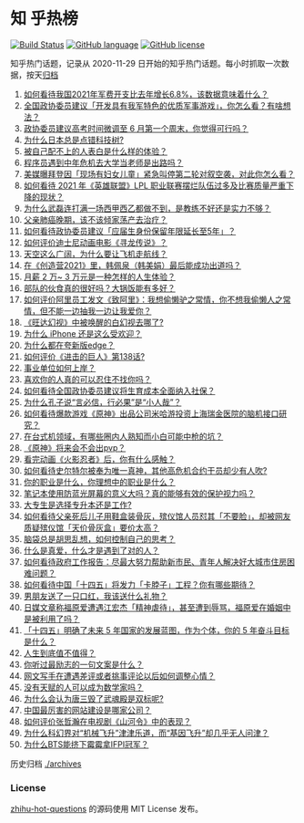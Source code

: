 # 知 乎热榜
[![Build Status](https://github.com/ToWeLong/zhihu-hot-questions/workflows/CI/badge.svg)](https://github.com/ToWeLong/zhihu-hot-questions/actions)
[![GitHub language](https://img.shields.io/badge/language-golang-orange.svg)](https://golang.org/)
[![GitHub license](https://img.shields.io/github/license/ToWeLong/zhihu-hot-questions)](https://github.com/ToWeLong/zhihu-hot-questions/blob/main/LICENSE)

知乎热门话题，记录从 2020-11-29 日开始的知乎热门话题。每小时抓取一次数据，按天[归档](./archives)

<!-- BEGIN -->

1. [如何看待我国2021年军费开支比去年增长6.8%，该数据意味着什么？](https://www.zhihu.com/question/447716140)
1. [全国政协委员建议「开发具有我军特色的优质军事游戏」，你怎么看？有啥想法？](https://www.zhihu.com/question/447713024)
1. [政协委员建议高考时间微调至 6 月第一个周末，你觉得可行吗？](https://www.zhihu.com/question/447599285)
1. [为什么日本总是点错科技树?](https://www.zhihu.com/question/327279221)
1. [被自己配不上的人表白是什么样的体验？](https://www.zhihu.com/question/28398875)
1. [程序员遇到中年危机去大学当老师是出路吗？](https://www.zhihu.com/question/447469652)
1. [美媒曝拜登因「现场有妇女儿童」紧急叫停第二轮对叙空袭，对此你怎么看？](https://www.zhihu.com/question/447793558)
1. [如何看待 2021 年《英雄联盟》LPL 职业联赛摆烂队伍过多及比赛质量严重下降的现状？](https://www.zhihu.com/question/447627103)
1. [为什么武磊连打满一场西甲西乙都做不到，是教练不好还是实力不够？](https://www.zhihu.com/question/445369676)
1. [父亲肺癌晚期，该不该倾家荡产去治疗？](https://www.zhihu.com/question/446433748)
1. [如何看待政协委员建议「应届生身份保留年限延长至5年」？](https://www.zhihu.com/question/447845568)
1. [如何评价迪士尼动画电影《寻龙传说》？](https://www.zhihu.com/question/447497828)
1. [天空这么广阔，为什么要让飞机走航线？](https://www.zhihu.com/question/47230743)
1. [在《创造营2021》里，韩佩泉（韩美娟）最后能成功出道吗？](https://www.zhihu.com/question/446747728)
1. [月薪 2 万~ 3 万元是一种怎样的人生体验？](https://www.zhihu.com/question/50186945)
1. [部队的伙食真的很好吗？大锅饭能有多好？](https://www.zhihu.com/question/441827814)
1. [如何评价阿里员工发文《致阿里》：我想偷懒驴之常情，你不想我偷懒人之常情，但不能一边抽我一边让我爱你？](https://www.zhihu.com/question/447760592)
1. [《旺达幻视》中被唤醒的白幻视去哪了?](https://www.zhihu.com/question/447782903)
1. [为什么 iPhone 还是这么受欢迎？](https://www.zhihu.com/question/430965272)
1. [为什么都在夸新版edge？](https://www.zhihu.com/question/385302999)
1. [如何评价《进击的巨人》第138话?](https://www.zhihu.com/question/447831579)
1. [事业单位如何上岸？](https://www.zhihu.com/question/345511835)
1. [喜欢你的人真的可以忍住不找你吗？](https://www.zhihu.com/question/433052807)
1. [如何看待全国政协委员建议将生育成本全面纳入社保？](https://www.zhihu.com/question/447719402)
1. [为什么孔子说“言必信，行必果”是“小人哉”？](https://www.zhihu.com/question/447456514)
1. [如何看待爆款游戏《原神》出品公司米哈游投资上海瑞金医院的脑机接口研究？](https://www.zhihu.com/question/447650697)
1. [在台式机领域，有哪些圈内人熟知而小白可能中枪的坑？](https://www.zhihu.com/question/447427557)
1. [《原神》将来会不会出pvp？](https://www.zhihu.com/question/432275327)
1. [看完动画《火影忍者》后，你有什么感触？](https://www.zhihu.com/question/446312106)
1. [如何看待史尔特尔被奉为唯一真神，其他高危机合约干员却少有人吹?](https://www.zhihu.com/question/447685092)
1. [你的职业是什么，你理想中的职业是什么？](https://www.zhihu.com/question/22219324)
1. [笔记本使用防蓝光屏幕的意义大吗？真的能够有效的保护视力吗？](https://www.zhihu.com/question/447338440)
1. [大专生是选择专升本还是工作?](https://www.zhihu.com/question/445196726)
1. [如何看待父亲死后儿子用鞋盒装骨灰，殡仪馆人员怼其「不要脸」，却被网友质疑殡仪馆「天价骨灰盒」要价太高？](https://www.zhihu.com/question/441101618)
1. [脑袋总是胡思乱想，如何控制自己的思考？](https://www.zhihu.com/question/21961293)
1. [什么是真爱，什么才是遇到了对的人？](https://www.zhihu.com/question/344181143)
1. [如何看待政府工作报告：尽最大努力帮助新市民、青年人解决好大城市住房困难问题？](https://www.zhihu.com/question/447683130)
1. [如何看待中国「十四五」将发力「卡脖子」工程？你有哪些期待？](https://www.zhihu.com/question/447374901)
1. [男朋友送了一只口红，我该送什么礼物？](https://www.zhihu.com/question/304702389)
1. [日媒文章称福原爱遭遇江宏杰「精神虐待」，甚至遭到辱骂，福原爱在婚姻中是被利用了吗？](https://www.zhihu.com/question/447558400)
1. [「十四五」明确了未来 5 年国家的发展蓝图，作为个体，你的 5 年奋斗目标是什么？](https://www.zhihu.com/question/447189057)
1. [人生到底值不值得？](https://www.zhihu.com/question/307311764)
1. [你听过最励志的一句文案是什么？](https://www.zhihu.com/question/437716992)
1. [网文写手在遭遇差评或者挑事评论以后如何调整心情？](https://www.zhihu.com/question/442979499)
1. [没有天赋的人可以成为数学家吗？](https://www.zhihu.com/question/445424468)
1. [为什么会认为唐三毁了武魂殿是双标呢?](https://www.zhihu.com/question/447122036)
1. [中国最厉害的网站建设是哪家公司？](https://www.zhihu.com/question/22810354)
1. [如何评价张哲瀚在电视剧《山河令》中的表现？](https://www.zhihu.com/question/445942088)
1. [为什么科幻界对“机械飞升”津津乐道，而“基因飞升”却几乎无人问津？](https://www.zhihu.com/question/441417478)
1. [为什么BTS能挤下霉霉拿IFPI冠军？](https://www.zhihu.com/question/447662670)

<!-- END -->

历史归档 [./archives](./archives)


### License
[zhihu-hot-questions](https://github.com/towelong/zhihu-hot-questions) 的源码使用 MIT License 发布。
